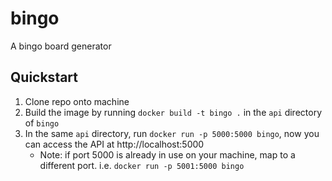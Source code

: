 # bingo
A bingo board generator

## Quickstart

1. Clone repo onto machine
2. Build the image by running `docker build -t bingo .` in the `api` directory of `bingo`
3. In the same `api` directory, run `docker run -p 5000:5000 bingo`, now you can access the API at http://localhost:5000
   * Note: if port 5000 is already in use on your machine, map to a different port. i.e. `docker run -p 5001:5000 bingo`
